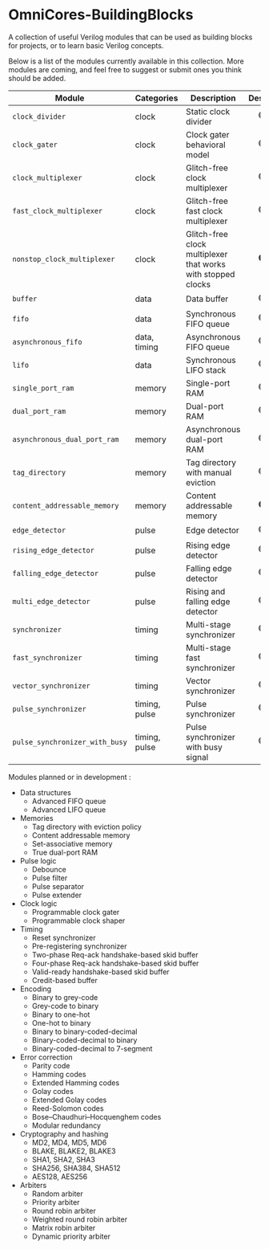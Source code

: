 # OmniCores-BuildingBlocks

A collection of useful Verilog modules that can be used as building blocks for projects, or to learn basic Verilog concepts.

Below is a list of the modules currently available in this collection. More modules are coming, and feel free to suggest or submit ones you think should be added.

| Module                         | Categories    | Description                                                  |     Design      |    Testbench    | Documentation |
| ------------------------------ | ------------- | ------------------------------------------------------------ | :-------------: | :-------------: | :-----------: |
| `clock_divider`                | clock         | Static clock divider                                         | :green_circle:  | :green_circle:  | :red_circle:  |
| `clock_gater`                  | clock         | Clock gater behavioral model                                 | :green_circle:  | :green_circle:  | :red_circle:  |
| `clock_multiplexer`            | clock         | Glitch-free clock multiplexer                                | :green_circle:  | :green_circle:  | :red_circle:  |
| `fast_clock_multiplexer`       | clock         | Glitch-free fast clock multiplexer                           | :green_circle:  | :green_circle:  | :red_circle:  |
| `nonstop_clock_multiplexer`    | clock         | Glitch-free clock multiplexer that works with stopped clocks | :orange_circle: | :orange_circle: | :red_circle:  |
| `buffer`                       | data          | Data buffer                                                  | :green_circle:  |  :red_circle:   | :red_circle:  |
| `fifo`                         | data          | Synchronous FIFO queue                                       | :green_circle:  |  :red_circle:   | :red_circle:  |
| `asynchronous_fifo`            | data, timing  | Asynchronous FIFO queue                                      | :green_circle:  |  :red_circle:   | :red_circle:  |
| `lifo`                         | data          | Synchronous LIFO stack                                       | :green_circle:  |  :red_circle:   | :red_circle:  |
| `single_port_ram`              | memory        | Single-port RAM                                              | :green_circle:  |  :red_circle:   | :red_circle:  |
| `dual_port_ram`                | memory        | Dual-port RAM                                                | :green_circle:  |  :red_circle:   | :red_circle:  |
| `asynchronous_dual_port_ram`   | memory        | Asynchronous dual-port RAM                                   | :green_circle:  |  :red_circle:   | :red_circle:  |
| `tag_directory`                | memory        | Tag directory with manual eviction                           | :green_circle:  | :orange_circle: | :red_circle:  |
| `content_addressable_memory`   | memory        | Content addressable memory                                   | :orange_circle: |  :red_circle:   | :red_circle:  |
| `edge_detector`                | pulse         | Edge detector                                                | :green_circle:  |  :red_circle:   | :red_circle:  |
| `rising_edge_detector`         | pulse         | Rising edge detector                                         | :green_circle:  |  :red_circle:   | :red_circle:  |
| `falling_edge_detector`        | pulse         | Falling edge detector                                        | :green_circle:  |  :red_circle:   | :red_circle:  |
| `multi_edge_detector`          | pulse         | Rising and falling edge detector                             | :green_circle:  |  :red_circle:   | :red_circle:  |
| `synchronizer`                 | timing        | Multi-stage synchronizer                                     | :green_circle:  | :green_circle:  | :red_circle:  |
| `fast_synchronizer`            | timing        | Multi-stage fast synchronizer                                | :green_circle:  | :green_circle:  | :red_circle:  |
| `vector_synchronizer`          | timing        | Vector synchronizer                                          | :green_circle:  | :orange_circle: | :red_circle:  |
| `pulse_synchronizer`           | timing, pulse | Pulse synchronizer                                           | :green_circle:  | :green_circle:  | :red_circle:  |
| `pulse_synchronizer_with_busy` | timing, pulse | Pulse synchronizer with busy signal                          | :green_circle:  | :green_circle:  | :red_circle:  |

Modules planned or in development :

- Data structures
  - Advanced FIFO queue
  - Advanced LIFO queue
- Memories
  - Tag directory with eviction policy
  - Content addressable memory
  - Set-associative memory
  - True dual-port RAM
- Pulse logic
  - Debounce
  - Pulse filter
  - Pulse separator
  - Pulse extender
- Clock logic
  - Programmable clock gater
  - Programmable clock shaper
- Timing
  - Reset synchronizer
  - Pre-registering synchronizer
  - Two-phase Req-ack handshake-based skid buffer
  - Four-phase Req-ack handshake-based skid buffer
  - Valid-ready handshake-based skid buffer
  - Credit-based buffer
- Encoding
  - Binary to grey-code
  - Grey-code to binary
  - Binary to one-hot
  - One-hot to binary
  - Binary to binary-coded-decimal
  - Binary-coded-decimal to binary
  - Binary-coded-decimal to 7-segment
- Error correction
  - Parity code
  - Hamming codes
  - Extended Hamming codes
  - Golay codes
  - Extended Golay codes
  - Reed-Solomon codes
  - Bose–Chaudhuri–Hocquenghem codes
  - Modular redundancy
- Cryptography and hashing
  - MD2, MD4, MD5, MD6
  - BLAKE, BLAKE2, BLAKE3
  - SHA1, SHA2, SHA3
  - SHA256, SHA384, SHA512
  - AES128, AES256
- Arbiters
  - Random arbiter
  - Priority arbiter
  - Round robin arbiter
  - Weighted round robin arbiter
  - Matrix robin arbiter
  - Dynamic priority arbiter
